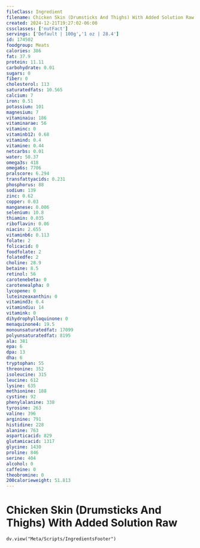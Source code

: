 ```yaml
---
fileClass: Ingredient
filename: Chicken Skin (Drumsticks And Thighs) With Added Solution Raw
created: 2024-12-21T19:27:02-06:00
cssclasses: ['nutFact']
servings: ['Default | 100g','1 oz | 28.4']
id: 174502
foodgroup: Meats
calories: 386
fat: 37.9
protein: 11.11
carbohydrate: 0.01
sugars: 0
fiber: 0
cholesterol: 113
saturatedfats: 10.565
calcium: 7
iron: 0.51
potassium: 101
magnesium: 7
vitaminaiu: 186
vitaminarae: 56
vitaminc: 0
vitaminb12: 0.68
vitamind: 0.4
vitamine: 0.44
netcarbs: 0.01
water: 50.37
omega3s: 418
omega6s: 7706
pralscore: 6.294
transfattyacids: 0.231
phosphorus: 88
sodium: 139
zinc: 0.62
copper: 0.03
manganese: 0.006
selenium: 10.8
thiamin: 0.035
riboflavin: 0.06
niacin: 2.655
vitaminb6: 0.113
folate: 2
folicacid: 0
foodfolate: 2
folatedfe: 2
choline: 28.9
betaine: 8.5
retinol: 56
carotenebeta: 0
carotenealpha: 0
lycopene: 0
luteinzeaxanthin: 0
vitamind3: 0.4
vitamindiu: 14
vitamink: 0
dihydrophylloquinone: 0
menaquinone4: 19.5
monounsaturatedfat: 17099
polyunsaturatedfat: 8195
ala: 381
epa: 6
dpa: 13
dha: 6
tryptophan: 55
threonine: 352
isoleucine: 315
leucine: 612
lysine: 635
methionine: 188
cystine: 92
phenylalanine: 338
tyrosine: 263
valine: 396
arginine: 791
histidine: 228
alanine: 763
asparticacid: 829
glutamicacid: 1317
glycine: 1430
proline: 846
serine: 404
alcohol: 0
caffeine: 0
theobromine: 0
200calorieweight: 51.813
---
```


# Chicken Skin (Drumsticks And Thighs) With Added Solution Raw

```dataviewjs
dv.view("Meta/Scripts/IngredientsFooter")
```